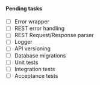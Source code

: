 #### Pending tasks

- [ ] Error wrapper
- [ ] REST error handling
- [ ] REST Request/Response parser
- [ ] Logger
- [ ] API versioning 
- [ ] Database migrations
- [ ] Unit tests
- [ ] Integration tests
- [ ] Acceptance tests